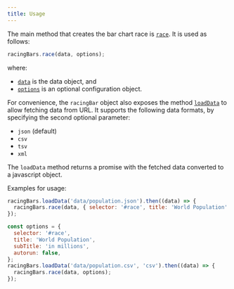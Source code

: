```yaml
---
title: Usage
---
```


The main method that creates the bar chart race is [`race`](../documentation/api.md#racedata-options). It is used as follows:

```js
racingBars.race(data, options);
```

where:

- [`data`](../documentation/data.md) is the data object, and
- [`options`](../documentation/options.md) is an optional configuration object.

For convenience, the `racingBar` object also exposes the method [`loadData`](./loadData.md) to allow fetching data from URL.
It supports the following data formats, by specifying the second optional parameter:

- `json` (default)
- `csv`
- `tsv`
- `xml`

The `loadData` method returns a promise with the fetched data converted to a javascript object.

Examples for usage:

```js title="fetch json data from url"
racingBars.loadData('data/population.json').then((data) => {
  racingBars.race(data, { selector: '#race', title: 'World Population' });
});
```

```js title="fetch csv data from url"
const options = {
  selector: '#race',
  title: 'World Population',
  subTitle: 'in millions',
  autorun: false,
};
racingBars.loadData('data/population.csv', 'csv').then((data) => {
  racingBars.race(data, options);
});
```
